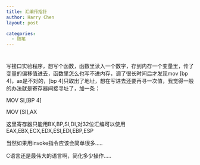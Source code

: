 ```yaml
---
title: 汇编传指针
author: Harry Chen
layout: post

categories:
  - 随笔
---
```

# 

#####

写接口实验程序，想写个函数，函数里读入一个数字，存到内存一个变量里，传了变量的偏移值进去，函数里怎么也写不进内存，调了很长时间后才发现mov [bp 4]，ax是不对的，[bp 4]只取出了地址，想在写进去还要再寻一次值，我觉得一般的办法就是寄存器间接寻址了，加一条：

MOV SI,[BP 4]

MOV [SI],AX

这里寄存器只能用BX,BP,SI,DI,对32位汇编可以使用EAX,EBX,ECX,EDX,ESI,EDI,EBP,ESP

当然如果用invoke指令应该会简单很多…..

C语言还是最伟大的语言啊，简化多少操作…..
